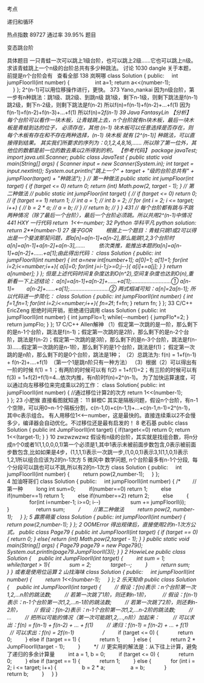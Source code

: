 考点    

递归和循环

热点指数    89727
通过率    39.95%
题目    

变态跳台阶


具体题目    一只青蛙一次可以跳上1级台阶，也可以跳上2级……它也可以跳上n级。求该青蛙跳上一个n级的台阶总共有多少种跳法。
讨论    1030
dangle
 关于本题，前提是n个台阶会有  
查看全部
138
岚啊哪
  class Solution { 
  public: 
      int jumpFloorII(int number) { 
                int a=1; return a<<(number-1);  
      } 
  }; 
2^(n-1)可以用位移操作进行，更快。
373
Yano_nankai
因为n级台阶，第一步有n种跳法：跳1级、跳2级、到跳n级 跳1级，剩下n-1级，则剩下跳法是f(n-1) 跳2级，剩下n-2级，则剩下跳法是f(n-2) 所以f(n)=f(n-1)+f(n-2)+...+f(1) 因为f(n-1)=f(n-2)+f(n-3)+...+f(1)   所以f(n)=2*f(n-1) 
39
Java
FantasyLin
【分析】
每个台阶可以看作一块木板，让青蛙跳上去，n个台阶就有n块木板，最后一块木板是青蛙到达的位子，
必须存在，其他 (n-1) 块木板可以任意选择是否存在，则每个木板有存在和不存在两种选择，(n-1) 块木板
就有 [2^(n-1)] 种跳法，可以直接得到结果。
  其实我们所要求的序列为：0,1,2,4,8,16,…… 
  所以除了第一位外，其他位的数都是前一位的数去乘以2所得到的积。 
【参考代码】
package javaTest;
import java.util.Scanner;
public class JavaTest {
	public static void main(String[] args) {
		Scanner input = new Scanner(System.in);
		int target = input.nextInt();
		System.out.println("跳上一个" + target + "级的台阶总共有"
				+ jumpFloor(target) + "种跳法");
	}
	// 第一种做法
	public static int jumpFloor(int target) {
		if (target <= 0) return 0;
		return (int) Math.pow(2, target - 1);
	}
//       第二种做法
//	public static int jumpFloor(int target) {
//		if (target <= 0) return 0;
//		if (target == 1) return 1;
//		int a = 1;
//		int b = 2;
//		for (int i = 2; i <= target; i++) {
//			b = 2 * a;
//			a = b;
//		}
//		return b;
//	}
}
431
//
  每个台阶都有跳与不跳两种情况（除了最后一个台阶），最后一个台阶必须跳。所以共用2^(n-1)中情况 
441
HXY
  一行代码 return  1<<--number; 
32
Python
华科平凡
python solution: return 2**(number-1)
27
强子GOR
         
  根据上一个题目：青蛙只跳1或2可以得出是一个斐波那契问题，即a[n]=a[n-1]+a[n-2],那么能跳1,2,3个台阶时a[n]=a[n-1]+a[n-2]+a[n-3],...... 
          依次类推，能推出本题的a[n]=a[n-1]+a[n-2]+......+a[1];由此得出代码：
class Solution {
public:
    int jumpFloorII(int number) {
        int *a=new int[number+1];
        a[0]=1;
        a[1]=1;
        for(int i=2;i<=number;i++){
            a[i]=0;
            for(int j=i-1;j>=0;j--){
                a[i]+=a[j];
            }
        }
        return a[number];
    }
};
  但是上述代码时间复杂度达到O(n^2),空间复杂度也达到O(n),重新看一下上述结论： 
  a[n]=a[n-1]+a[n-2]+......+a[1];..........................① 
  a[n-1]=        a[n-2]+......+a[1];..........................② 
  两式相减可知：a[n]=2*a[n-1]; 
  所以代码进一步简化： 
class Solution {
public:
    int jumpFloorII(int number) {
        int f=1,fn=1;
        for(int i=2;i<=number;i++){
            fn=2*f;
            f=fn;
        }
        return fn;
    }
};
33
C/C++
EricZeng
拒绝时间开销，拒绝递归调用
class Solution {
public:
    int jumpFloorII(int number) {
    	int jumpFlo=1;
        while(--number)
        {
            jumpFlo*=2;
        }
        return jumpFlo;
    }
};
17
C/C++
Allen解神
  （1）假定第一次跳的是一阶，那么剩下的是n-1个台阶，跳法是f(n-1)；假定第一次跳的是2阶，那么剩下的是n-2个台阶，跳法是f(n-2)；假定第一次跳的是3阶，那么剩下的是n-3个台阶，跳法是f(n-3)......假定第一次跳的是n-1阶，那么剩下的是1个台阶，跳法是f(1)；
假定第一次跳的是n阶，那么剩下的是0个台阶，跳法是1种；
（2）总跳法为: f(n) = 1+f(n-1) + f(n-2)+....+f(1)  （第一个1是跳n阶只有一种方法）
（3）根据（2）可以得出有一阶的时候 f(1) = 1 ；有两阶的时候可以有 f(2) =
            1+f(1)=2；有三阶的时候可以有 f(3) = 1+f(2)+f(1)=4...依次内推，有n阶时f(n)=2^(n-1)。
为了加快运算速度，可以通过向左移移位来完成乘以2的工作：
class Solution{
public:
    int jumpFloorII(int number) {
        //通过移位计算2的次方
        return 1<<(number-1);        
    }
};
23
小肥猴
  直接看图就知道： 
11
鲜橙C
  其实是隔板问题，假设n个台阶，有n-1个空隙，可以用0~n-1个隔板分割，c(n-1,0)+c(n-1,1)+...+c(n-1,n-1)=2^(n-1)，其中c表示组合。 
  有人用移位1<<--number，这是最快的。直接连续乘以2不会慢多少，编译器会自动优化。不过移位还是最有启发的！ 
8
老石基
public class Solution {
    public int JumpFloorII(int target) {
        if(target<=0)
            return 0;
        return 1<<(target-1);
    }
}
10
zwzwzwzwz
假设有n级的台阶，其实就是找组合数，将n分成n个0或者1(1,1,0,0,0,1)第一个必须是1,其中1表示未被前面步数包含,0表示被前面步数包含,比如如果是4步，(1,1,1,1)表示一次跳一步,(1,0,0,1)表示3,1(1,1,0,1)表示1,2,1所以组合应该为2的n-1次方
5
微风中
  数学问题, n个台阶最多有n-1个分段,  每个分段可以跳也可以不跳,所以有2的n-1次方      class Solution {      public:          int jumpFloorII(int number) {              return pow(2,number-1);          }      };   
4
加油呀哥们
class Solution {
 public:
     int jumpFloorII(int number) {
 /*        //第一种
         long int sum=0;
         if(number==0) return 1;
         else if(number==1) return 1;
         else if(number==2) return 2;
         else
         {
                for(int i=number-1; i>=0; i--)
                    sum += jumpFloorII(i);
         }
         
         return sum;
         */
         //第二种做法
         return pow(2, number-1);
     }
 };
5
霹雳萌蛋
class Solution {
public:
    int jumpFloorII(int number) {
			return pow(2,number-1);
    }
};
2
OOMError
得出规律后，直接使用2的n-1次方公式。 public class Page79 {
    public int JumpFloorII(int target) {
        if (target == 0) {
            return 0;
        } else{
            return (int) Math.pow(2,target - 1);
        }
    }
    public static void main(String[] args) {
        Page79 page79 = new Page79();
        System.out.println(page79.JumpFloorII(3));
    }
}
2
HowieLee
public class Solution {
    public int JumpFloorII(int target) {
        int sum = 1;
        while(target > 1){
            sum *= 2;
            target--;
        }
        return sum;
    }
}
 或者是使用位运算
2
山找海味
class Solution { public:     int jumpFloorII(int number) {         return 1<<(number-1);     } };
2
乐天知命
public class Solution {
    public int JumpFloorII(int target) {
        // 假设：f(n)表示：n个台阶第一次1,2,...n阶的跳法数;
        // 若第一次跳了1阶，则还剩n-1阶，
        // 假设：f(n-1)表示：n-1个台阶第一次1,2,...n-1阶的跳法数;
        // 若第一次跳了2阶，则还剩n-2阶，
        // 假设：f(n-2)表示：n-1个台阶第一次1,2,...n-2阶的跳法数;
        // ...
        // 把所以可能的情况（第一次可能跳1,2,...,n阶）加起来：
        // 可以求出：f(n) = f(n-1) + f(n-2) + ... + f(1)
        // 递归：f(n-1) = f(n-2) + ... + f(1)
        // 可以求出：f(n) = 2*f(n-1) 
        
        /*
        if (target <= 0) {
            return 0;
        } else if (target == 1) {
            return 1;
        } else {
            return 2 * JumpFloorII(target - 1);
        }
        */ 
        // 更实用的解法是：从下往上计算，避免了递归的多余计算量
        int a = 1, b = 0;
        if (target <= 0) {
            return 0;
        } else if (target == 1) {
            return 1;
        } else {
            for (int i = 2; i <= target; i++) {
                b = 2 * a;
                a = b;
            }
            return b;
        }
    }
}
